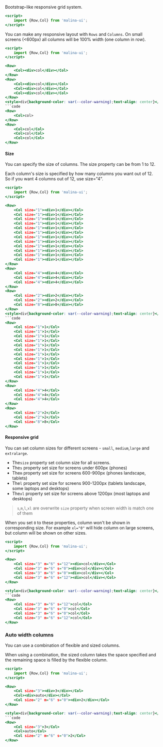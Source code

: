 Bootstrap-like responsive grid system.

```htm
<script>
    import {Row,Col} from 'malina-ui';
</script>
```

You can make any responsive layout with `Rows` and `Columns`. On small screens (<600px) all columns will be 100% width (one column in row).

```htm example
<script>
    import {Row,Col} from 'malina-ui';
</script>

<Row>
    <Col><div>col</div></Col>
</Row>
<Row>
    <Col><div>col</div></Col>
    <Col><div>col</div></Col>
    <Col><div>col</div></Col>
</Row>
<style>div{background-color: var(--color-warning);text-align: center}</style>
```code
<Row>
    <Col>col>
</Row>
<Row>
    <Col>col</Col>
    <Col>col</Col>
    <Col>col</Col>
</Row>
```

#### Size

You can specify the size of columns. The size property can be from 1 to 12.

Each column's size is specified by how many columns you want out of 12. So if you want 4 columns out of 12, use size="4".

```htm example
<script>
    import {Row,Col} from 'malina-ui';
</script>

<Row>
    <Col size="1"><div>1</div></Col>
    <Col size="1"><div>1</div></Col>
    <Col size="1"><div>1</div></Col>
    <Col size="1"><div>1</div></Col>
    <Col size="1"><div>1</div></Col>
    <Col size="1"><div>1</div></Col>
    <Col size="1"><div>1</div></Col>
    <Col size="1"><div>1</div></Col>
    <Col size="1"><div>1</div></Col>
    <Col size="1"><div>1</div></Col>
    <Col size="1"><div>1</div></Col>
    <Col size="1"><div>1</div></Col>
</Row>
<Row>
    <Col size="4"><div>4</div></Col>
    <Col size="4"><div>4</div></Col>
    <Col size="4"><div>4</div></Col>
</Row>
<Row>
    <Col size="2"><div>2</div></Col>
    <Col size="2"><div>2</div></Col>
    <Col size="8"><div>8</div></Col>
</Row>
<style>div{background-color: var(--color-warning);text-align: center}</style>
```code
<Row>
    <Col size="1">1</Col>
    <Col size="1">1</Col>
    <Col size="1">1</Col>
    <Col size="1">1</Col>
    <Col size="1">1</Col>
    <Col size="1">1</Col>
    <Col size="1">1</Col>
    <Col size="1">1</Col>
    <Col size="1">1</Col>
    <Col size="1">1</Col>
    <Col size="1">1</Col>
    <Col size="1">1</Col>
</Row>
<Row>
    <Col size="4">4</Col>
    <Col size="4">4</Col>
    <Col size="4">4</Col>
</Row>
<Row>
    <Col size="2">2</Col>
    <Col size="2">2</Col>
    <Col size="8">8</Col>
</Row>
```

#### Responsive grid

You can set column sizes for different screens - `small`, `medium`,`large` and `extralarge`. 


* The`size` property set column size for all screens.
* The`s` property set size for screens under 600px (phones)
* The`m` property set size for screens 600-900px (phones landscape, tablets)
* The`l` property set size for screens 900-1200px (tablets landscape, some laptops and desktops)
* The`xl` property set size for screens above 1200px (most laptops and desktops)

> `s`,`m`,`l`,`xl` are overwrite `size` property when screen width is match one of them

When you set `0` to these properties, column won't be shown in corresponding size. For example `xl="0"` will hide column on large screens, but column will be shown on other sizes. 


```htm example
<script>
    import {Row,Col} from 'malina-ui';
</script>

<Row>
    <Col size="3" m="6" s="12"><div>col</div></Col>
    <Col size="3" m="6" s="0"><div>col</div></Col>
    <Col size="3" m="6" s="0"><div>col</div></Col>
    <Col size="3" m="6" s="12"><div>col</div></Col>
</Row>

<style>div{background-color: var(--color-warning);text-align: center}</style>
```code
<Row>
    <Col size="3" m="6" s="12">col</Col>
    <Col size="3" m="6" s="0">col</Col>
    <Col size="3" m="6" s="0">col</Col>
    <Col size="3" m="6" s="12">col</Col>
</Row>
```


### Auto width columns

You can use a combination of flexible and sized columns.

When using a combination, the sized column takes the space specified and the remaining space is filled by the flexible column.

```htm example
<script>
    import {Row,Col} from 'malina-ui';
</script>

<Row>
    <Col size="3"><div>3</div></Col>
    <Col><div>auto</div></Col>
    <Col size="2" m="6" s="0"><div>2</div></Col>
</Row>

<style>div{background-color: var(--color-warning);text-align: center}</style>
```code
<Row>
    <Col size="3">3</Col>
    <Col>auto</Col>
    <Col size="2" m="6" s="0">2</Col>
</Row>
```